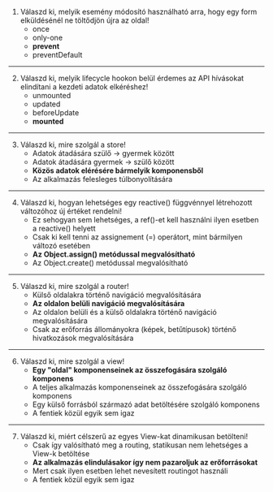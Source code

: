 1. Válaszd ki, melyik esemény módosító használható arra, hogy egy form elküldésénél ne töltődjön újra az oldal!
   - once
   - only-one
   - **prevent**
   - preventDefault

---

2.  Válaszd ki, melyik lifecycle hookon belül érdemes az API hívásokat elindítani a kezdeti adatok elkéréshez!
    - unmounted
    - updated
    - beforeUpdate
    - **mounted**

---

3. Válaszd ki, mire szolgál a store!
   - Adatok átadására szülő -> gyermek között
   - Adatok átadására gyermek -> szülő között
   - **Közös adatok elérésére bármelyik komponensből**
   - Az alkalmazás felesleges túlbonyolítására

---

4. Válaszd ki, hogyan lehetséges egy reactive() függvénnyel létrehozott változóhoz új értéket rendelni!
   - Ez sehogyan sem lehetséges, a ref()-et kell használni ilyen esetben a reactive() helyett
   - Csak ki kell tenni az assignement (=) operátort, mint bármilyen változó esetében
   - **Az Object.assign() metódussal megvalósítható**
   - Az Object.create() metódussal megvalósítható

---

5. Válaszd ki, mire szolgál a router!
   - Külső oldalakra történő navigáció megvalósítására
   - **Az oldalon belüli navigáció megvalósítására**
   - Az oldalon belüli és a külső oldalakra történő navigáció megvalósítására
   - Csak az erőforrás állományokra (képek, betűtípusok) történő hivatkozások megvalósítására

---

6. Válaszd ki, mire szolgál a view!
   - **Egy "oldal" komponenseinek az összefogására szolgáló komponens**
   - A teljes alkalmazás komponenseinek az összefogására szolgáló komponens
   - Egy külső forrásból származó adat betöltésére szolgáló komponens
   - A fentiek közül egyik sem igaz

---

7. Válaszd ki, miért célszerű az egyes View-kat dinamikusan betölteni!
   - Csak így valósítható meg a routing, statikusan nem lehetséges a View-k betöltése
   - **Az alkalmazás elindulásakor így nem pazaroljuk az erőforrásokat**
   - Mert csak ilyen esetben lehet nevesített routingot használi
   - A fentiek közül egyik sem igaz
